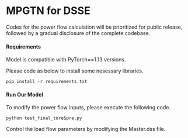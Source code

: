 # MPGTN for DSSE

Codes for the power flow calculation will be prioritized for public release, followed by a gradual disclosure of the complete codebase.

#### Requirements

Model is compatible with PyTorch==1.13 versions.

Please code as below to install some nesessary libraries.

```
pip install -r requirements.txt
```



#### Run Our Model

To modify the power flow inputs, please execute the following code.

```
python test_final_ture&pre.py
```

Control the load flow parameters by modifying the Master.dss file.
